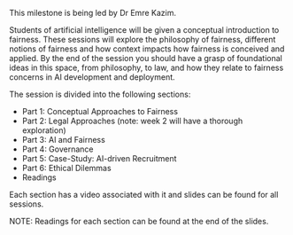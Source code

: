 This milestone is being led by Dr Emre Kazim. 

Students of artificial intelligence will be given a conceptual introduction to fairness. These sessions will explore the philosophy of fairness, different notions of fairness and how context impacts how fairness is conceived and applied. By the end of the session you should have a grasp of foundational ideas in this space, from philosophy, to law, and how they relate to fairness concerns in AI development and deployment. 

The session is divided into the following sections: 

- Part 1: Conceptual Approaches to Fairness
- Part 2: Legal Approaches (note: week 2 will have a thorough exploration) 
- Part 3: AI and Fairness
- Part 4: Governance
- Part 5: Case-Study: AI-driven Recruitment
- Part 6: Ethical Dilemmas
- Readings 

Each section has a video associated with it and slides can be found for all sessions.

NOTE: Readings for each section can be found at the end of the slides. 
